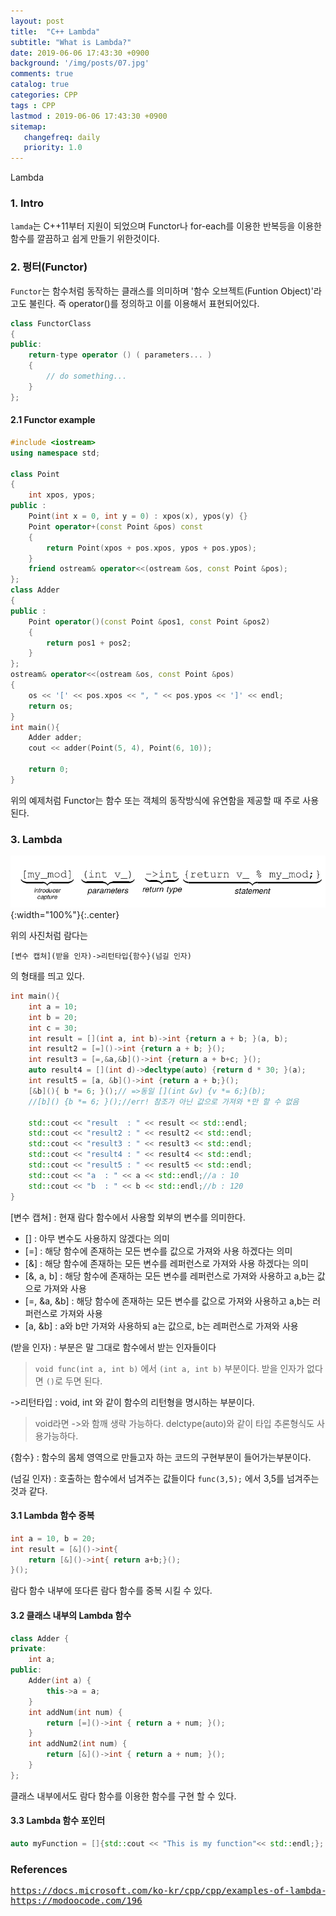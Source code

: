 ```yaml
---
layout: post
title:  "C++ Lambda"
subtitle: "What is Lambda?"
date: 2019-06-06 17:43:30 +0900
background: '/img/posts/07.jpg'
comments: true
catalog: true
categories: CPP
tags : CPP
lastmod : 2019-06-06 17:43:30 +0900
sitemap:
   changefreq: daily
   priority: 1.0
---
```


<div class="contentTitle">
Lambda
</div>

### 1. Intro

`lamda`는 C++11부터 지원이 되었으며 Functor나 for-each를 이용한 반복등을 이용한 함수를 깔끔하고 쉽게 만들기 위한것이다.

### 2. 펑터(Functor)

`Functor`는  함수처럼 동작하는 클래스를 의미하며 '함수 오브젝트(Funtion Object)'라고도 불린다. 즉 operator()를 정의하고 이를 이용해서 표현되어있다.

```cpp
class FunctorClass
{
public:
    return-type operator () ( parameters... )
    {
        // do something...
    }
};
```

#### 2.1 Functor example

```cpp
#include <iostream>
using namespace std;

class Point
{
    int xpos, ypos;
public :
    Point(int x = 0, int y = 0) : xpos(x), ypos(y) {}
    Point operator+(const Point &pos) const
    {
        return Point(xpos + pos.xpos, ypos + pos.ypos);
    }
    friend ostream& operator<<(ostream &os, const Point &pos);
};
class Adder
{
public :
    Point operator()(const Point &pos1, const Point &pos2)
    {
        return pos1 + pos2;
    }
};
ostream& operator<<(ostream &os, const Point &pos)
{
    os << '[' << pos.xpos << ", " << pos.ypos << ']' << endl;
    return os;
}
int main(){
    Adder adder;
    cout << adder(Point(5, 4), Point(6, 10));

    return 0;
}
```

위의 예제처럼 Functor는 함수 또는 객체의 동작방식에 유연함을 제공할 때 주로 사용된다.

### 3. Lambda

![lambda](/img/cpp/lambda.png){:width="100%"}{:.center}

위의 사진처럼 람다는

`[변수 캡쳐](받을 인자)->리턴타입{함수}(넘길 인자)`

의 형태를 띄고 있다.

```cpp
int main(){
    int a = 10;
    int b = 20;
    int c = 30;
    int result = [](int a, int b)->int {return a + b; }(a, b);
    int result2 = [=]()->int {return a + b; }();
    int result3 = [=,&a,&b]()->int {return a + b+c; }();
    auto result4 = [](int d)->decltype(auto) {return d * 30; }(a);
    int result5 = [a, &b]()->int {return a + b;}();
    [&b](){ b *= 6; }();// =>동일 [](int &v) {v *= 6;}(b);
    //[b]() {b *= 6; }();//err! 참조가 아닌 값으로 가져와 *만 할 수 없음

    std::cout << "result  : " << result << std::endl;
    std::cout << "result2 : " << result2 << std::endl;
    std::cout << "result3 : " << result3 << std::endl;
    std::cout << "result4 : " << result4 << std::endl;
    std::cout << "result5 : " << result5 << std::endl;
    std::cout << "a  : " << a << std::endl;//a : 10
    std::cout << "b  : " << b << std::endl;//b : 120
}

```

[변수 캡쳐] : 현재 람다 함수에서 사용할 외부의 변수를 의미한다.

- [] : 아무 변수도 사용하지 않겠다는 의미
- [=] : 해당 함수에 존재하는 모든 변수를 값으로 가져와 사용 하겠다는 의미
- [&] : 해당 함수에 존재하는 모든 변수를 레퍼런스로 가져와 사용 하겠다는 의미
- [&, a, b] : 해당 함수에 존재하는 모든 변수를 레퍼런스로 가져와 사용하고 a,b는 값으로 가져와 사용
- [=, &a, &b] : 해당 함수에 존재하는 모든 변수를 값으로 가져와 사용하고 a,b는 러퍼런스로 가져와 사용
- [a, &b] : a와 b만 가져와 사용하되 a는 값으로, b는 레퍼런스로 가져와 사용

(받을 인자) : ​부분은 말 그대로 함수에서 받는 인자들이다
> `void func(int a, int b)` 에서 `(int a, int b)` 부분이다.
> 받을 인자가 없다면 `()`로 두면 된다.

->리턴타입 : void, int 와 같이 함수의 리턴형을 명시하는 부분이다.
> void라면 ->와 함깨 생략 가능하다.
> delctype(auto)와 같이 타입 추론형식도 사용가능하다.

{함수} : 함수의 몸체 영역으로 만들고자 하는 코드의 구현부분이 들어가는부분이다.

(넘길 인자) : 호출하는 함수에서 넘겨주는 값들이다 `func(3,5);` 에서 3,5를 넘겨주는것과 같다.

#### 3.1 Lambda 함수 중복

```cpp
int a = 10, b = 20;
int result = [&]()->int{
    return [&]()->int{ return a+b;}();
}();
```

람다 함수 내부에 또다른 람다 함수를 중복 시킬 수 있다.

#### 3.2 클래스 내부의 Lambda 함수

```cpp
class Adder {
private:
    int a;
public:
    Adder(int a) {
        this->a = a;
    }
    int addNum(int num) {
        return [=]()->int { return a + num; }();
    }
    int addNum2(int num) {
        return [&]()->int { return a + num; }();
    }
};
```

클래스 내부에서도 람다 함수를 이용한 함수를 구현 할 수 있다.

#### 3.3 Lambda 함수 포인터

```cpp
auto myFunction = []{std::cout << "This is my function"<< std::endl;};
```

### References

<pre>
<a href="https://docs.microsoft.com/ko-kr/cpp/cpp/examples-of-lambda-expressions?view=vs-2019">https://docs.microsoft.com/ko-kr/cpp/cpp/examples-of-lambda-expressions?view=vs-2019</a>
<a href="https://modoocode.com/196">https://modoocode.com/196</a>
</pre>
